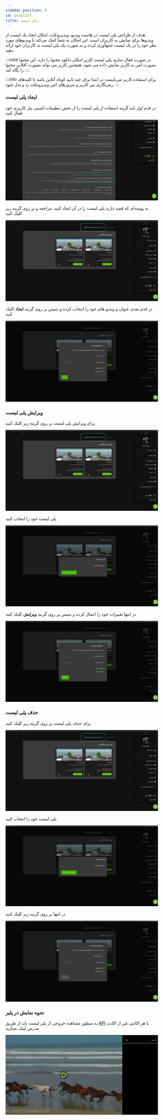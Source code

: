 ```yaml
---
sidebar_position: 4
id: playlist
title: پلی لیست
---
```


هدف از طراحی پلی لیست در هاست ویدیو، ویدپروتکت، امکان ایجاد یک لیست از ویدیوها برای نمایش به کاربران است. این امکان به شما کمک می‌کند تا
ویدیوهای مورد نظر خود را در یک لیست جمع‌آوری کرده و به صورت یک پلی لیست به کاربران خود ارائه دهید.

:::note
در صورت فعال سازی پلی لیست کاربر امکان دانلود محتوا را دارد. این محتوا بصورت امن به کاربر نمایش داده می شود. همچنین کاربر
می تواند بصورت آفلاین محتوا را نگاه کند.
:::

:::info
برای استفاده کاربر می‌بایست در ابتدا برای چند ثانیه کوتاه آنلاین باشد تا کلیدهای رمزنگاری بین کاربر و سرورهای امن ویدپروتکت
رد و بدل شود.
:::

### ایجاد پلی لیست

در قدم اول باید گزینه استفاده از پلی لیست را از بخش تنظیمات امنیتی پنل کاربری خود فعال کنید.

![هاست امن ویدیو ویدپروتکت، محافظ دوره‌های آموزشی شما در برابر سرقت](./img/05.png)

به پوشه‌ای که قصد دارید پلی ‌لیست را در آن ایجاد کنید، مراجعه و بر روی گزینه زیر کلیک کنید

![سرویس امن میزبانی ویدیو ویدپروتکت، محافظ دوره‌های آموزشی شما در برابر سرقت](./img/06.png)

در قدم بعدی عنوان و ویدیو های خود را انتخاب کرده و سپس بر روی گزینه **ایجاد** کلیک کنید

![پلتفرم ویدیویی ویدپروتکت، محافظ دوره‌های آموزشی شما در برابر سرقت](./img/07.png)

### ویرایش پلی لیست

برای ویرایش پلی لیست بر روی گزینه زیر کلیک کنید

![پلتفرم ویدیو ویدپروتکت، محافظ دوره‌های آموزشی شما در برابر سرقت](./img/06.png)

پلی لیست خود را انتخاب کنید

![هاست VOD ویدپروتکت، محافظ دوره‌های آموزشی شما در برابر سرقت](./img/08.png)

در انتها تغییرات خود را اعمال کرده و سپس بر روی گزینه **ویرایش** کلیک کنید

![هاست امن ویدیو ویدپروتکت، محافظ دوره‌های آموزشی شما در برابر سرقت](./img/09.png)

### حذف پلی لیست

برای حذف پلی لیست بر روی گزینه زیر کلیک کنید

![پلتفرم میزبانی ویدیو ویدپروتکت، محافظ دوره‌های آموزشی شما در برابر سرقت](./img/06.png)

پلی لیست خود را انتخاب کنید

![سرویس میزبانی ویدیو ویدپروتکت، محافظ دوره‌های آموزشی شما در برابر سرقت](./img/08.png)

در انتها بر روی گزینه زیر کلیک کنید

![Image](./img/10.png)

### نحوه نمایش در پلیر

به منظور مشاهده خروجی از پلی لیست باید از طریق [API](../../developers/00-setup.md) با هر اکانتی غیر از
اکانت مدرس لینک بسازید

![سرویس VOD ویدپروتکت، محافظ دوره‌های آموزشی شما در برابر سرقت](./img/11.png)